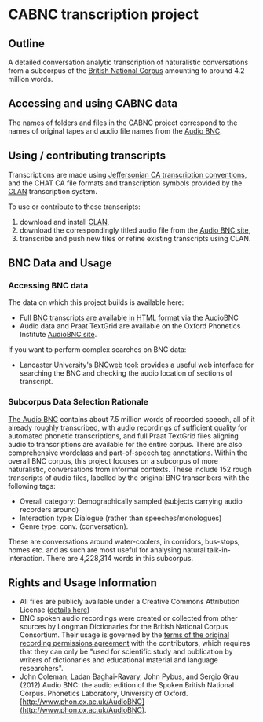 # CABNC transcription project

## Outline
A detailed conversation analytic transcription of naturalistic conversations from a subcorpus of the [British National Corpus](http://www.natcorp.ox.ac.uk/) amounting to around 4.2 million words.

## Accessing and using CABNC data

The names of folders and files in the CABNC project correspond to the names of original tapes and audio file names from the [Audio BNC](http://www.phon.ox.ac.uk/AudioBNC).

## Using / contributing transcripts

Transcriptions are made using [Jeffersonian CA transcription conventions](http://homepages.lboro.ac.uk/~ssca1/notation.htm), and the CHAT CA file formats and transcription symbols provided by the [CLAN](http://childes.psy.cmu.edu/clan/) transcription system.

To use or contribute to these transcripts:

1. download and install [CLAN](http://childes.psy.cmu.edu/clan/),
2. download the correspondingly titled audio file from the [Audio BNC site](http://www.phon.ox.ac.uk/AudioBNC#Access),
3. transcribe and push new files or refine existing transcripts using CLAN.

## BNC Data and Usage

### Accessing BNC data

The data on which this project builds is available here:

* Full [BNC transcripts are available in HTML format](http://bnc.phon.ox.ac.uk/transcripts-html/) via the AudioBNC 
* Audio data and Praat TextGrid are available on the Oxford Phonetics Institute [AudioBNC site](http://www.phon.ox.ac.uk/AudioBNC#Access).

If you want to perform complex searches on BNC data:

* Lancaster University's [BNCweb tool](http://bncweb.lancs.ac.uk/): provides a useful web interface for searching the BNC and checking the audio location of sections of transcript.

### Subcorpus Data Selection Rationale

[The Audio BNC](http://www.natcorp.ox.ac.uk/) contains about 7.5 million words of recorded speech, all of
it already roughly transcribed, with audio recordings of sufficient quality for
automated phonetic transcriptions, and full Praat TextGrid files aligning audio
to transcriptions are available for the entire corpus. There are also
comprehensive wordclass and part-of-speech tag annotations. Within the overall
BNC corpus, this project focuses on a subcorpus of more naturalistic,
conversations from informal contexts. These include 152 rough transcripts of
audio files, labelled by the original BNC transcribers with the following tags:

* Overall category: Demographically sampled (subjects carrying audio recorders around)
* Interaction type: Dialogue (rather than speeches/monologues)
* Genre type: conv. (conversation).

These are conversations around water-coolers, in corridors, bus-stops, homes
etc. and as such are most useful for analysing natural talk-in-interaction.
There are 4,228,314 words in this subcorpus. 

## Rights and Usage Information

* All files are publicly available under a Creative Commons Attribution License ([details here](http://creativecommons.org/licenses/by/3.0/))
* BNC spoken audio recordings were created or collected from other sources by Longman Dictionaries for the British National Corpus Consortium. Their usage is governed by the [terms of the original recording permissions agreement](http://www.natcorp.ox.ac.uk/corpus/permletters.html#spoken1) with the contributors, which requires that they can only be "used for scientific study and publication by writers of dictionaries and educational material and language researchers". 
* John Coleman, Ladan Baghai-Ravary, John Pybus, and Sergio Grau (2012) Audio BNC: the audio edition of the Spoken British National Corpus. Phonetics Laboratory, University of Oxford. [http://www.phon.ox.ac.uk/AudioBNC](http://www.phon.ox.ac.uk/AudioBNC).
